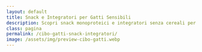 ```yaml
---
layout: default
title: Snack e Integratori per Gatti Sensibili
description: Scopri snack monoproteici e integratori senza cereali per gatti con esigenze speciali.
class: pagina
permalink: /cibo-gatti-snack-integratori/
image: /assets/img/preview-cibo-gatti.webp
---
```

